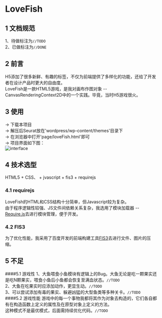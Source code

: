 # LoveFish
## 1 文档规范
1、待做标注为`//TODO` <br/>
2、已做标注为`//DONE`
## 2 前言
H5添加了很多新鲜、有趣的标签，不仅为前端提供了多样化的功能，还给了开发者在设计产品时更大的自由度。 <br/>
LoveFish是一款HTML5游戏，是我对画布作图对象 -- CanvasRenderingContext2D中的一个实践。毕竟，当时H5游戏很火。<br/>
## 3 使用
-> 下载本项目<br/>
-> 解压后Seurat放在'wordpress/wp-content/themes'目录下<br/>
-> 在浏览器中打开'page/loveFish.html'即可<br/>
-> 项目界面如下图：<br/>
![interface](../widget/image/cover.png)
## 4 技术选型
HTML5 + CSS、 + jvascript + fis3 + requirejs<br/>
### 4.1 requirejs
LoveFish的HTML和CSS结构十分简单，但Javascript较为复杂。<br/>
由于程序逻辑性较强、JS文件间依赖关系复杂，我选用了模块加载器 -- [Require.js](http://www.requirejs.cn/)去进行模块管理，便于开发。<br/>
### 4.2 FIS3
为了优化性能，我采用了百度开发的前端构建工具[FIS3](http://fis.baidu.com/)去进行文件、图片的压缩。
## 5 不足
####5.1 游戏性
1、大鱼喂食小鱼模块有逻辑上的Bug。大鱼无论是吃一颗果实还是吃N颗果实，喂食小鱼后小鱼都会恢复至满血状态。`//TODO`<br/>
2、大鱼在吃果实时应添加动作，更显生动。`//TODO`<br/>
3、可以尝试添加有毒的果实、躲避凶猛的大型鱼类等多种关卡。`//TODO`<br/>
####5.2 游戏性能
游戏中的每一个事物我都将其作为对象去构造的，它们各自都有在构造函数上定义的属性及在原型对象上定义的方法。<br/>
这种模式不是最优模式，后面需持续优化代码。`//TODO`<br/>
